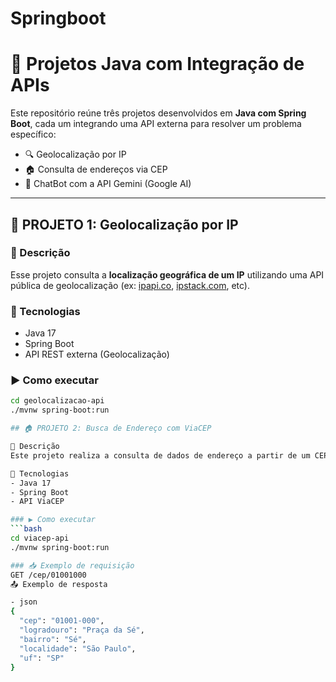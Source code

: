 # Springboot

# 🚀 Projetos Java com Integração de APIs

Este repositório reúne três projetos desenvolvidos em **Java com Spring Boot**, cada um integrando uma API externa para resolver um problema específico:

- 🔍 Geolocalização por IP
- 🏠 Consulta de endereços via CEP
- 🤖 ChatBot com a API Gemini (Google AI)

---

## 📍 PROJETO 1: Geolocalização por IP

### 📘 Descrição
Esse projeto consulta a **localização geográfica de um IP** utilizando uma API pública de geolocalização (ex: [ipapi.co](https://ipapi.co), [ipstack.com](https://ipstack.com), etc).

### 🔧 Tecnologias
- Java 17
- Spring Boot
- API REST externa (Geolocalização)

### ▶️ Como executar

```bash
cd geolocalizacao-api
./mvnw spring-boot:run

## 🏠 PROJETO 2: Busca de Endereço com ViaCEP

📘 Descrição
Este projeto realiza a consulta de dados de endereço a partir de um CEP, utilizando a API pública do ViaCEP.

🔧 Tecnologias
- Java 17
- Spring Boot
- API ViaCEP

### ▶️ Como executar
```bash
cd viacep-api
./mvnw spring-boot:run

### 📥 Exemplo de requisição
GET /cep/01001000
📤 Exemplo de resposta

- json
{
  "cep": "01001-000",
  "logradouro": "Praça da Sé",
  "bairro": "Sé",
  "localidade": "São Paulo",
  "uf": "SP"
}

